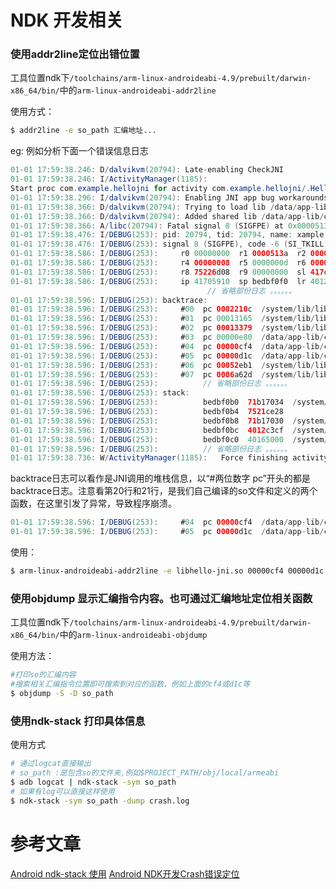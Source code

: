 # NDK 开发相关

### 使用addr2line定位出错位置

工具位置ndk下`/toolchains/arm-linux-androideabi-4.9/prebuilt/darwin-x86_64/bin/`中的`arm-linux-androideabi-addr2line`

使用方式：
```sh
$ addr2line -e so_path 汇编地址...
```

eg: 例如分析下面一个错误信息日志

```java
01-01 17:59:38.246: D/dalvikvm(20794): Late-enabling CheckJNI
01-01 17:59:38.246: I/ActivityManager(1185): 
Start proc com.example.hellojni for activity com.example.hellojni/.HelloJni: pid=20794 uid=10351 gids={50351, 1028, 1015}
01-01 17:59:38.296: I/dalvikvm(20794): Enabling JNI app bug workarounds for target SDK version 3...
01-01 17:59:38.366: D/dalvikvm(20794): Trying to load lib /data/app-lib/com.example.hellojni-1/libhello-jni.so 0x422a4f58
01-01 17:59:38.366: D/dalvikvm(20794): Added shared lib /data/app-lib/com.example.hellojni-1/libhello-jni.so 0x422a4f58
01-01 17:59:38.366: A/libc(20794): Fatal signal 8 (SIGFPE) at 0x0000513a (code=-6), thread 20794 (xample.hellojni)
01-01 17:59:38.476: I/DEBUG(253): pid: 20794, tid: 20794, name: xample.hellojni  >>> com.example.hellojni <<<
01-01 17:59:38.476: I/DEBUG(253): signal 8 (SIGFPE), code -6 (SI_TKILL), fault addr 0000513a
01-01 17:59:38.586: I/DEBUG(253):     r0 00000000  r1 0000513a  r2 00000008  r3 00000000
01-01 17:59:38.586: I/DEBUG(253):     r4 00000008  r5 0000000d  r6 0000513a  r7 0000010c
01-01 17:59:38.586: I/DEBUG(253):     r8 75226d08  r9 00000000  sl 417c5c38  fp bedbf134
01-01 17:59:38.586: I/DEBUG(253):     ip 41705910  sp bedbf0f0  lr 4012e169  pc 4013d10c  cpsr 000f0010
											// 省略部份日志 。。。。。。
01-01 17:59:38.596: I/DEBUG(253): backtrace:
01-01 17:59:38.596: I/DEBUG(253):     #00  pc 0002210c  /system/lib/libc.so (tgkill+12)
01-01 17:59:38.596: I/DEBUG(253):     #01  pc 00013165  /system/lib/libc.so (pthread_kill+48)
01-01 17:59:38.596: I/DEBUG(253):     #02  pc 00013379  /system/lib/libc.so (raise+10)
01-01 17:59:38.596: I/DEBUG(253):     #03  pc 00000e80  /data/app-lib/com.example.hellojni-1/libhello-jni.so (__aeabi_idiv0+8)
01-01 17:59:38.596: I/DEBUG(253):     #04  pc 00000cf4  /data/app-lib/com.example.hellojni-1/libhello-jni.so (willCrash+32)
01-01 17:59:38.596: I/DEBUG(253):     #05  pc 00000d1c  /data/app-lib/com.example.hellojni-1/libhello-jni.so (JNI_OnLoad+20)
01-01 17:59:38.596: I/DEBUG(253):     #06  pc 00052eb1  /system/lib/libdvm.so (dvmLoadNativeCode(char const*, Object*, char**)+468)
01-01 17:59:38.596: I/DEBUG(253):     #07  pc 0006a62d  /system/lib/libdvm.so
01-01 17:59:38.596: I/DEBUG(253):     	   // 省略部份日志 。。。。。。
01-01 17:59:38.596: I/DEBUG(253): stack:
01-01 17:59:38.596: I/DEBUG(253):          bedbf0b0  71b17034  /system/lib/libsechook.so
01-01 17:59:38.596: I/DEBUG(253):          bedbf0b4  7521ce28  
01-01 17:59:38.596: I/DEBUG(253):          bedbf0b8  71b17030  /system/lib/libsechook.so
01-01 17:59:38.596: I/DEBUG(253):          bedbf0bc  4012c3cf  /system/lib/libc.so (dlfree+50)
01-01 17:59:38.596: I/DEBUG(253):          bedbf0c0  40165000  /system/lib/libc.so
01-01 17:59:38.596: I/DEBUG(253):          // 省略部份日志 。。。。。。
01-01 17:59:38.736: W/ActivityManager(1185):   Force finishing activity com.example.hellojni/.HelloJni
```

backtrace日志可以看作是JNI调用的堆栈信息，以“#两位数字 pc”开头的都是backtrace日志。注意看第20行和21行，是我们自己编译的so文件和定义的两个函数，在这里引发了异常，导致程序崩溃。

```java
01-01 17:59:38.596: I/DEBUG(253):     #04  pc 00000cf4  /data/app-lib/com.example.hellojni-1/libhello-jni.so (willCrash+32)
01-01 17:59:38.596: I/DEBUG(253):     #05  pc 00000d1c  /data/app-lib/com.example.hellojni-1/libhello-jni.so (JNI_OnLoad+20)
```

使用：
```sh
$ arm-linux-androideabi-addr2line -e libhello-jni.so 00000cf4 00000d1c
```

### 使用objdump 显示汇编指令内容。也可通过汇编地址定位相关函数

工具位置ndk下`/toolchains/arm-linux-androideabi-4.9/prebuilt/darwin-x86_64/bin/`中的`arm-linux-androideabi-objdump`

使用方法：
```sh
#打印so的汇编内容
#搜索相关汇编指令位置即可搜索到对应的函数，例如上面的cf4或d1c等
$ objdump -S -D so_path
```

### 使用ndk-stack 打印具体信息
使用方式
```sh
# 通过logcat直接输出
# so_path :是包含so的文件夹,例如$PROJECT_PATH/obj/local/armeabi 
$ adb logcat | ndk-stack -sym so_path
# 如果有log可以直接这样使用
$ ndk-stack -sym so_path -dump crash.log
```

# 参考文章

[Android ndk-stack 使用](https://developer.android.com/ndk/guides/ndk-stack)
[Android NDK开发Crash错误定位](https://www.kancloud.cn/xyang0917/blogjnindk/117018)
